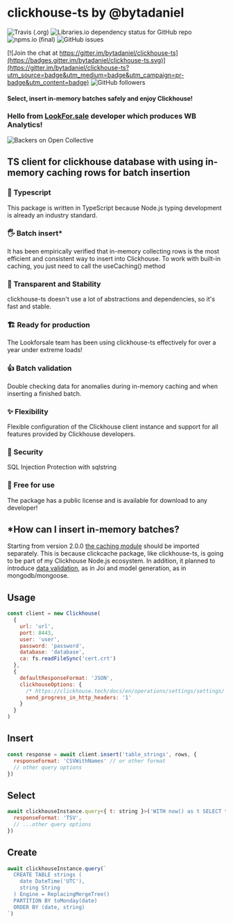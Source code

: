 # clickhouse-ts by @bytadaniel

![Travis (.org)](https://img.shields.io/travis/bytadaniel/clickhouse-ts)
![Libraries.io dependency status for GitHub repo](https://img.shields.io/librariesio/github/bytadaniel/clickhouse-ts)
![npms.io (final)](https://img.shields.io/npms-io/final-score/clickhouse-ts)
![GitHub issues](https://img.shields.io/github/issues/bytadaniel/clickhouse-ts)

[![Join the chat at https://gitter.im/bytadaniel/clickhouse-ts](https://badges.gitter.im/bytadaniel/clickhouse-ts.svg)](https://gitter.im/bytadaniel/clickhouse-ts?utm_source=badge&utm_medium=badge&utm_campaign=pr-badge&utm_content=badge)
![GitHub followers](https://img.shields.io/github/followers/bytadaniel?style=social)

#### Select, insert in-memory batches safely and enjoy Clickhouse!

### Hello from [LookFor.sale](https://lookforsale.ru) developer which produces WB Analytics!
![Backers on Open Collective](https://lookforsale.ru/wp-content/uploads/2021/06/lfsw.jpg)

## TS client for clickhouse database with using in-memory caching rows for batch insertion

### 💙 Typescript
This package is written in TypeScript because Node.js typing development is already an industry standard.
### 🖐 Batch insert*
It has been empirically verified that in-memory collecting rows is the most efficient and consistent way to insert into Clickhouse. To work with built-in caching, you just need to call the useCaching() method
### 💪 Transparent and Stability
clickhouse-ts doesn't use a lot of abstractions and dependencies, so it's fast and stable.
### 🏗 Ready for production
The Lookforsale team has been using clickhouse-ts effectively for over a year under extreme loads!
### 👍 Batch validation
Double checking data for anomalies during in-memory caching and when inserting a finished batch.
### ✨ Flexibility
Flexible configuration of the Clickhouse client instance and support for all features provided by Clickhouse developers.
### 🔐 Security
SQL Injection Protection with sqlstring
### 🌈 Free for use
The package has a public license and is available for download to any developer!

## *How can I insert in-memory batches?
Starting from version 2.0.0 [the caching module](https://www.npmjs.com/package/clickcache) should be imported separately.
This is because clickcache package, like clickhouse-ts, is going to be part of my Clickhouse Node.js ecosystem.
In addition, it planned to introduce [data validation](https://www.npmjs.com/package/chvalid), as in Joi and model generation, as in mongodb/mongoose.


## Usage

```js
const client = new Clickhouse(
  {
    url: 'url',
    port: 8443,
    user: 'user',
    password: 'password',
    database: 'database',
    ca: fs.readFileSync('cert.crt')
  },
  {
    defaultResponseFormat: 'JSON',
    clickhouseOptions: {
      /* https://clickhouse.tech/docs/en/operations/settings/settings/ */
      send_progress_in_http_headers: '1'
    }
  }
)

```

## Insert
```js
const response = await client.insert('table_strings', rows, {
  responseFormat: 'CSVWithNames' // or other format
  // other query options
})
```

## Select
```js
await clickhouseInstance.query<{ t: string }>('WITH now() as t SELECT t', {
  responseFormat: 'TSV',
  // ...other query options
})
```

## Create
```js
await clickhouseInstance.query(`
  CREATE TABLE strings (
    date DateTime('UTC'),
    string String
  ) Engine = ReplacingMergeTree()
  PARTITION BY toMonday(date)
  ORDER BY (date, string)
`)
```
